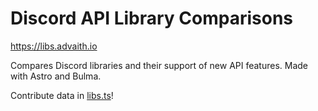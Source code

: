 # Discord API Library Comparisons

https://libs.advaith.io

Compares Discord libraries and their support of new API features. Made with Astro and Bulma.

Contribute data in [libs.ts](https://github.com/advaith1/libs/blob/main/libs.ts)!
